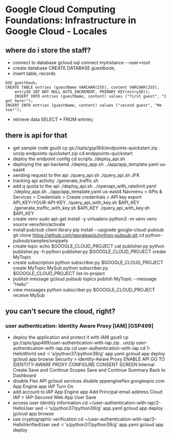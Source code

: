# Google Cloud Computing Foundations: Infrastructure in Google Cloud - Locales

## where do i store the staff?
- connect to database
gcloud sql connect myinstance --user=root
- create database
CREATE DATABASE guestbook;
- insert table, records
```
USE guestbook;
CREATE TABLE entries (guestName VARCHAR(255), content VARCHAR(255),
    entryID INT NOT NULL AUTO_INCREMENT, PRIMARY KEY(entryID));
    INSERT INTO entries (guestName, content) values ("first guest", "I got here!");
INSERT INTO entries (guestName, content) values ("second guest", "Me too!");
```
- retrieve data
SELECT * FROM entries;

## there is api for that
- get sample code
gsutil cp gs://spls/gsp164/endpoints-quickstart.zip .
unzip endpoints-quickstart.zip
cd endppoints-quickstart
- deploy the endpoint config
cd scripts
./deploy_api.sh
- deploying the api backend
./deploy_app.sh ../app/app_template.yaml us-east4
- sending request to the api
./query_api.sh
./query_api.sh JFK
- tracking api activity
./generate_traffic.sh
- add q quota to the api
./deploy_api.sh ../openapi_with_ratelimit.yaml
./deploy_app.sh ../app/app_template.yaml us-east4
Navmenu > APIs & Services > Credentials > Create credentials > API key
export API_KEY=YOUR-API-KEY
./query_api_with_key.sh $API_KEY
./generate_traffic_with_key.sh $API_KEY
./query_api_with_key.sh $API_KEY
- create venv
sudo apt-get install -y virtualenv
python3 -m venv venv
source venv/bin/activate
- install pub/sub client library
pip install --upgrade google-cloud-pubsub
git clone https://github.com/googleapis/python-pubsub.git
cd python-pubsub/samples/snippets
- create topic
echo $GOOGLE_CLOUD_PROJECT
cat publisher.py
python publisher.py -h
python publisher.py $GOOGLE_CLOUD_PROJECT create MyTopic
- create subscription
python subscriber.py $GOOGLE_CLOUD_PROJECT create MyTopic MySub
python subscriber.py $GOOGLE_CLOUD_PROJECT list-in-project
- publish message
gcloud pubsub topics publish MyTopic --message "Hello"
- view messages
python subscriber.py $GOOGLE_CLOUD_PROJECT receive MySub

## you can't secure the cloud, right?
### user authentication: Identity Aware Proxy [IAM] [GSP499]
- deploy the application and protect it with IAM
gsutil cp gs://spls/gsp499/user-authentication-with-iap.zip .
unzip user-authentication-with-iap.zip
cd user-authentication-with-iap
cd 1-HelloWorld
sed -i 's/python37/python39/g' app.yaml
gcloud app deploy
gcloud app browse
Security > Identity-Aware Proxy
ENABLE API
GO TO IDENTITY-AWARE PROXY
CONFIGURE CONSENT SCREEN
Internal
Create
Save and Continue
Scopes
Save and Continue
Summary
Back to Dashboard
- disable Flex API
gcloud services disable appengineflex.googleapis.com
App Engine app
IAP
Turn On
- add account to IAP
App Engine app
Add Principal
email address
Cloud IAP > IAP-Secured Web App User
Save
- access user identity information
cd ~/user-authentication-with-iap/2-HelloUser
sed -i 's/python37/python39/g' app.yaml
gcloud app deploy
gcloud app browse
- use cryptographic verification
cd ~/user-authentication-with-iap/3-HelloVerifiedUser
sed -i 's/python37/python39/g' app.yaml
gcloud app deploy
